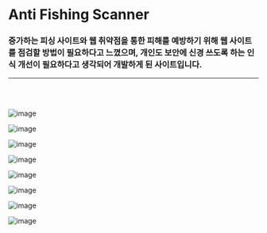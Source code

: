 # Anti Fishing Scanner
### 증가하는 피싱 사이트와 웹 취약점을 통한 피해를 예방하기 위해 웹 사이트를 점검할 방법이 필요하다고 느꼈으며, 개인도 보안에 신경 쓰도록 하는 인식 개선이 필요하다고 생각되어 개발하게 된 사이트입니다.
---
<br>
<br>

![image](https://github.com/KalioNix/antifishing_scanner/assets/59119448/b8e302d2-9336-4cf4-bc78-1b2daefc69e1)

![image](https://github.com/KalioNix/antifishing_scanner/assets/59119448/6672298a-946b-48db-8884-bd29bf3d37f0)

![image](https://github.com/KalioNix/antifishing_scanner/assets/59119448/9abceb05-57f8-4699-91fb-eff8f3841ef6)

![image](https://github.com/KalioNix/antifishing_scanner/assets/59119448/82a111f1-bb78-4dcd-ac05-16ceec3a08a1)

![image](https://github.com/KalioNix/antifishing_scanner/assets/59119448/92f51c04-e68a-47dc-9d7f-50d9fb015e38)

![image](https://github.com/KalioNix/antifishing_scanner/assets/59119448/d9a6c4e9-76db-475c-9e86-611c29f877a2)

![image](https://github.com/KalioNix/antifishing_scanner/assets/59119448/9084ea25-4671-42f6-b92b-ce13876c7522)

![image](https://github.com/KalioNix/antifishing_scanner/assets/59119448/7708c522-4d56-466e-a545-4c1dbf55dc8c)
